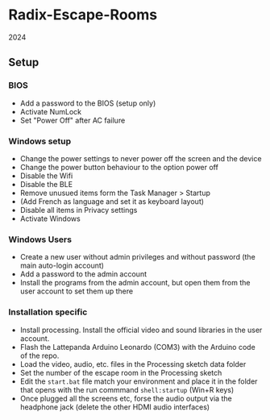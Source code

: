 # Radix-Escape-Rooms
 2024

## Setup

### BIOS
- Add a password to the BIOS (setup only)
- Activate NumLock
- Set "Power Off" after AC failure

### Windows setup
- Change the power settings to never power off the screen and the device
- Change the power button behaviour to the option power off
- Disable the Wifi
- Disable the BLE
- Remove unusued items form the Task Manager > Startup
- (Add French as language and set it as keyboard layout)
- Disable all items in Privacy settings
- Activate Windows

### Windows Users
- Create a new user without admin privileges and without password (the main auto-login account)
- Add a password to the admin account
- Install the programs from the admin account, but open them from the user account to set them up there


### Installation specific
- Install processing. Install the official video and sound libraries in the user account.
- Flash the Lattepanda Arduino Leonardo (COM3) with the Arduino code of the repo.
- Load the video, audio, etc. files in the Processing sketch data folder
- Set the number of the escape room in the Processing sketch
- Edit the `start.bat` file match your environment and place it in the folder that opens with the run commmand `shell:startup` (Win+R keys)
- Once plugged all the screens etc, forse the audio output via the headphone jack (delete the other HDMI audio interfaces)
